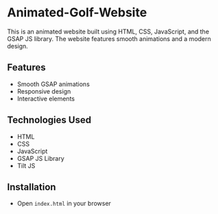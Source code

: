 # Animated-Golf-Website

This is an animated website built using HTML, CSS, JavaScript, and the GSAP JS library. The website features smooth animations and a modern design.

## Features

- Smooth GSAP animations
- Responsive design
- Interactive elements

## Technologies Used

- HTML
- CSS
- JavaScript
- GSAP JS Library
- Tilt JS

## Installation

- Open `index.html` in your browser


